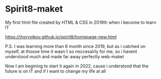 # Spirit8-maket
My first html file created by HTML & CSS in 2019th when i become to learn IT 



 https://ihorvolkov.github.io/spirit8/homepage-new.html


P.S.
I was learning more than 6 month since 2019, but as i catched on myself, at thoose time it wasn`t so neccesairly for me, so i havent understood much and made far away perfectly web-maket


Now I am begining to start it again in 2022, cause i understood that the future is on IT and if I want to change my life at all
